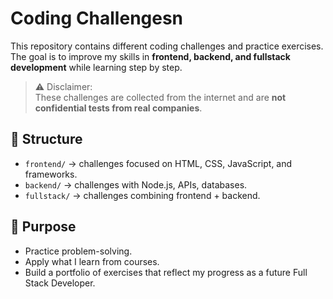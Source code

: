 # Coding Challengesn

This repository contains different coding challenges and practice exercises.  
The goal is to improve my skills in **frontend, backend, and fullstack development** while learning step by step.  

> ⚠️ Disclaimer:  
> These challenges are collected from the internet and are **not confidential tests from real companies**.  

## 📂 Structure
- `frontend/` → challenges focused on HTML, CSS, JavaScript, and frameworks.  
- `backend/` → challenges with Node.js, APIs, databases.  
- `fullstack/` → challenges combining frontend + backend.  

## 🚀 Purpose
- Practice problem-solving.  
- Apply what I learn from courses.  
- Build a portfolio of exercises that reflect my progress as a future Full Stack Developer.
